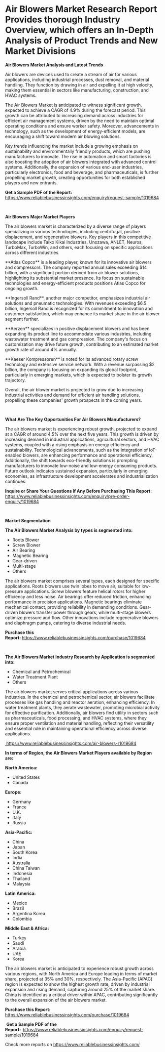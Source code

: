 <p><h1>Air Blowers Market Research Report Provides thorough Industry Overview, which offers an In-Depth Analysis of Product Trends and New Market Divisions</h1></p><p><strong>Air Blowers Market Analysis and Latest Trends</strong></p>
<p><p>Air blowers are devices used to create a stream of air for various applications, including industrial processes, dust removal, and material handling. They function by drawing in air and expelling it at high velocity, making them essential in sectors like manufacturing, construction, and HVAC systems.</p><p>The Air Blowers Market is anticipated to witness significant growth, expected to achieve a CAGR of 4.9% during the forecast period. This growth can be attributed to increasing demand across industries for efficient air management systems, driven by the need to maintain optimal operating conditions and ensure worker safety. Moreover, advancements in technology, such as the development of energy-efficient models, are encouraging a shift toward modern air blowing solutions.</p><p>Key trends influencing the market include a growing emphasis on sustainability and environmentally friendly products, which are pushing manufacturers to innovate. The rise in automation and smart factories is also boosting the adoption of air blowers integrated with advanced control systems. Additionally, the expansion of various end-user industries, particularly electronics, food and beverage, and pharmaceuticals, is further propelling market growth, creating opportunities for both established players and new entrants.</p></p>
<p><strong>Get a Sample PDF of the Report:&nbsp;</strong> <a href="https://www.reliablebusinessinsights.com/enquiry/request-sample/1019684?utm_campaign=2820&utm_medium=2&utm_source=Github&utm_content=ia&utm_term=10042025&utm_id=air-blowers">https://www.reliablebusinessinsights.com/enquiry/request-sample/1019684</a></p>
<p>&nbsp;</p>
<p><strong>Air Blowers Major Market Players</strong></p>
<p><p>The air blowers market is characterized by a diverse range of players specializing in various technologies, including centrifugal, positive displacement, and regenerative blowers. Key players in this competitive landscape include Taiko Kikai Industries, Unozawa, ANLET, Neuros, TurboMax, TurboWin, and others, each focusing on specific applications across different industries.</p><p>**Atlas Copco** is a leading player, known for its innovative air blowers and compressors. The company reported annual sales exceeding $14 billion, with a significant portion derived from air blower solutions, highlighting its substantial market presence. Its focus on sustainable technologies and energy-efficient products positions Atlas Copco for ongoing growth.</p><p>**Ingersoll Rand**, another major competitor, emphasizes industrial air solutions and pneumatic technologies. With revenues exceeding $6.5 billion, Ingersoll Rand is recognized for its commitment to innovation and customer satisfaction, which may enhance its market share in the air blower segment further.</p><p>**Aerzen** specializes in positive displacement blowers and has been expanding its product line to accommodate various industries, including wastewater treatment and gas compression. The company's focus on customization may drive future growth, contributing to an estimated market growth rate of around 4% annually.</p><p>**Kaeser Kompressoren** is noted for its advanced rotary screw technology and extensive service network. With a revenue surpassing $2 billion, the company is focusing on expanding its global footprint, particularly in emerging markets, which is expected to bolster its growth trajectory.</p><p>Overall, the air blower market is projected to grow due to increasing industrial activities and demand for efficient air handling solutions, propelling these companies' growth prospects in the coming years.</p></p>
<p>&nbsp;</p>
<p><strong>What Are The Key Opportunities For Air Blowers Manufacturers?</strong></p>
<p><p>The air blowers market is experiencing robust growth, projected to expand at a CAGR of around 4.5% over the next five years. This growth is driven by increasing demand in industrial applications, agricultural sectors, and HVAC systems, coupled with a rising emphasis on energy efficiency and sustainability. Technological advancements, such as the integration of IoT-enabled blowers, are enhancing performance and operational efficiency. Additionally, the shift towards eco-friendly solutions is prompting manufacturers to innovate low-noise and low-energy consuming products. Future outlook indicates sustained expansion, particularly in emerging economies, as infrastructure development accelerates and industrialization continues.</p></p>
<p><strong>Inquire or Share Your Questions If Any Before Purchasing This Report:</strong> <a href="https://www.reliablebusinessinsights.com/enquiry/pre-order-enquiry/1019684?utm_campaign=2820&utm_medium=2&utm_source=Github&utm_content=ia&utm_term=10042025&utm_id=air-blowers">https://www.reliablebusinessinsights.com/enquiry/pre-order-enquiry/1019684</a></p>
<p>&nbsp;</p>
<p><strong>Market Segmentation</strong></p>
<p><strong>The Air Blowers Market Analysis by types is segmented into:</strong></p>
<p><ul><li>Roots Blower</li><li>Screw Blower</li><li>Air Bearing</li><li>Magnetic Bearing</li><li>Gear-driven</li><li>Multi-stage</li><li>Others</li></ul></p>
<p><p>The air blowers market comprises several types, each designed for specific applications. Roots blowers use twin lobes to move air, suitable for low-pressure applications. Screw blowers feature helical rotors for higher efficiency and less noise. Air bearings offer reduced friction, enhancing performance in precision applications. Magnetic bearings eliminate mechanical contact, providing reliability in demanding conditions. Gear-driven blowers transfer power through gears, while multi-stage blowers optimize pressure and flow. Other innovations include regenerative blowers and diaphragm pumps, catering to diverse industrial needs.</p></p>
<p><strong>Purchase this Report:&nbsp;</strong><a href="https://www.reliablebusinessinsights.com/purchase/1019684?utm_campaign=2820&utm_medium=2&utm_source=Github&utm_content=ia&utm_term=10042025&utm_id=air-blowers">https://www.reliablebusinessinsights.com/purchase/1019684</a></p>
<p>&nbsp;</p>
<p><strong>The Air Blowers Market Industry Research by Application is segmented into:</strong></p>
<p><ul><li>Chemical and Petrochemical</li><li>Water Treatment Plant</li><li>Others</li></ul></p>
<p><p>The air blowers market serves critical applications across various industries. In the chemical and petrochemical sector, air blowers facilitate processes like gas handling and reactor aeration, enhancing efficiency. In water treatment plants, they aerate wastewater, promoting microbial activity for effective purification. Additionally, air blowers find utility in sectors such as pharmaceuticals, food processing, and HVAC systems, where they ensure proper ventilation and material handling, reflecting their versatility and essential role in maintaining operational efficiency across diverse applications.</p></p>
<p><a href="https://www.reliablebusinessinsights.com/air-blowers-r1019684?utm_campaign=2820&utm_medium=2&utm_source=Github&utm_content=ia&utm_term=10042025&utm_id=air-blowers">&nbsp;https://www.reliablebusinessinsights.com/air-blowers-r1019684</a></p>
<p><strong>In terms of Region, the Air Blowers Market Players available by Region are:</strong></p>
<p>
    <p> <strong> North America: </strong>
        <ul>
            <li>United States</li>
            <li>Canada</li>
        </ul>
        </p> 
    <p> <strong> Europe: </strong>
        <ul>
            <li>Germany</li>
            <li>France</li>
            <li>U.K.</li>
            <li>Italy</li>
            <li>Russia</li>
        </ul>
        </p> 
    <p> <strong> Asia-Pacific: </strong>
        <ul>
            <li>China</li>
            <li>Japan</li>
            <li>South Korea</li>
            <li>India</li>
            <li>Australia</li>
            <li>China Taiwan</li>
            <li>Indonesia</li>
            <li>Thailand</li>
            <li>Malaysia</li>
        </ul>
        </p> 
    <p> <strong> Latin America: </strong>
        <ul>
            <li>Mexico</li>
            <li>Brazil</li>
            <li>Argentina Korea</li>
            <li>Colombia</li>
        </ul>
        </p> 
    <p> <strong> Middle East & Africa: </strong>
        <ul>
            <li>Turkey</li>
            <li>Saudi</li>
            <li>Arabia</li>
            <li>UAE</li>
            <li>Korea</li>
        </ul>
    </p>
    </p>
<p><p>The air blowers market is anticipated to experience robust growth across various regions, with North America and Europe leading in terms of market share, projected at 35% and 30%, respectively. The Asia-Pacific (APAC) region is expected to show the highest growth rate, driven by industrial expansion and rising demand, capturing around 25% of the market share. China is identified as a critical driver within APAC, contributing significantly to the overall expansion of the air blowers market.</p></p>
<p><strong>Purchase this Report: </strong><a href="https://www.reliablebusinessinsights.com/purchase/1019684?utm_campaign=2820&utm_medium=2&utm_source=Github&utm_content=ia&utm_term=10042025&utm_id=air-blowers">https://www.reliablebusinessinsights.com/purchase/1019684</a></p>
<p>&nbsp;<strong>Get a Sample PDF of the Report:&nbsp;&nbsp;</strong><a href="https://www.reliablebusinessinsights.com/enquiry/request-sample/1019684?utm_campaign=2820&utm_medium=2&utm_source=Github&utm_content=ia&utm_term=10042025&utm_id=air-blowers">https://www.reliablebusinessinsights.com/enquiry/request-sample/1019684</a></p>
<p><strong></strong></p>
<p>Check more reports on <a href="https://www.reliablebusinessinsights.com/?utm_campaign=2820&utm_medium=2&utm_source=Github&utm_content=ia&utm_term=10042025&utm_id=air-blowers">https://www.reliablebusinessinsights.com/</a></p>